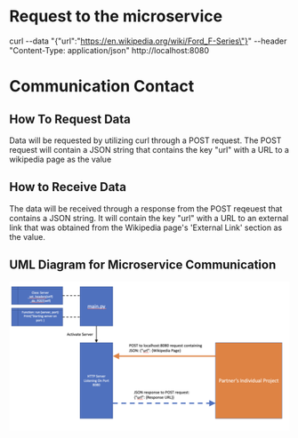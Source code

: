 # Request to the microservice

curl --data "{\"url\":\"https://en.wikipedia.org/wiki/Ford_F-Series\"}" --header "Content-Type: application/json" http://localhost:8080







# Communication Contact

## How To Request Data
 
 Data will be requested by utilizing curl through a POST request. The POST request will contain a JSON string that contains the key "url" with a URL to a wikipedia page as the value

 ## How to Receive Data

 The data will be received through a response from the POST reqeuest that contains a JSON string. It will contain the key "url" with a URL to an external link that was obtained from the Wikipedia page's 'External Link' section as the value. 


 ## UML Diagram for Microservice Communication 

 ![Alt text](uml_diagram.png?raw=true "Title")